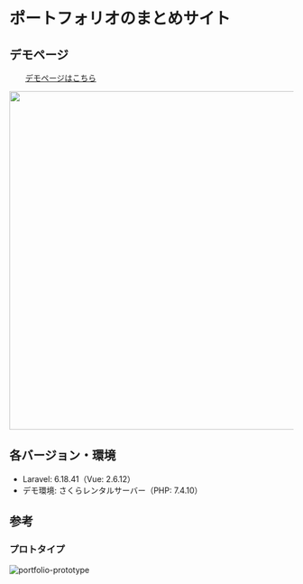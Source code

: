 # ポートフォリオのまとめサイト

## デモページ

&emsp;&emsp;[デモページはこちら](https://created-portfolio.com/)<br>

<img src="https://user-images.githubusercontent.com/61940526/108983031-c88f2980-76d1-11eb-98f7-f84647e779d1.png" width="600px">

## 各バージョン・環境

-  Laravel: 6.18.41（Vue: 2.6.12）
-  デモ環境: さくらレンタルサーバー（PHP: 7.4.10）


## 参考

### プロトタイプ
![portfolio-prototype](https://user-images.githubusercontent.com/61940526/108982840-91207d00-76d1-11eb-9f16-534998debda8.png)
